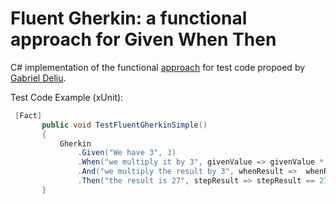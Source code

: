 # Fluent Gherkin: a functional approach for Given When Then

C# implementation of the functional [approach](https://dzone.com/articles/a-new-approach-to-given-when-then) for test code propoed by [Gabriel Deliu](https://dzone.com/users/1031037/gabriel.deliu.html).


Test Code Example (xUnit):
 ```csharp
  [Fact]
        public void TestFluentGherkinSimple()
        {
            Gherkin
                .Given("We have 3", 3)
                .When("we multiply it by 3", givenValue => givenValue * 3)
                .And("we multiply the result by 3", whenResult =>  whenResult * 3)
                .Then("the result is 27", stepResult => stepResult == 27);
        }
 ```

